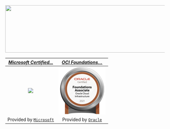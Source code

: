 
<!--
**athulak/athulak** is a ✨ _special_ ✨ repository because its `README.md` (this file) appears on your GitHub profile.

Here are some ideas to get you started:

- 🔭 I’m currently working on ...
- 🌱 I’m currently learning ...
- 👯 I’m looking to collaborate on ...
- 🤔 I’m looking for help with ...
- 💬 Ask me about ...
- 📫 How to reach me: ...
- 😄 Pronouns: ...
- ⚡ Fun fact: ...
-->

<img src="https://athulak.com/assets/image/code_rain.png" width="1000" height="150"/>


|[*Microsoft Certified...*](https://www.credly.com/badges/4203e615-de6a-4594-b3df-f9e32c330513/public_url)|[*OCI Foundations…*](https://catalog-education.oracle.com/pls/certview/sharebadge?id=B1DAF90CBBBB1B824BBBC8F95A1F2F03A1AC63D4C1B56CC746D19443AFD5B257)|
|:-------------:|:-------------:|
|[<img src="https://athulak.com/assets/badges/microsoft-certified-azure-fundamentals.png?v2" data-canonical-src="https://athulak.com/assets/badges/microsoft-certified-azure-fundamentals.png?v2" width="150"/>](https://www.credly.com/badges/4203e615-de6a-4594-b3df-f9e32c330513/public_url)|[<img src="https://raw.githubusercontent.com/athulak/athulak/master/assets/50_Oracle_Cloud_Infrastructure.png" data-canonical-src="https://athulak.com/assets/badges/Oracle_Cloud_Infrastructure.png" width="150"/>](https://catalog-education.oracle.com/pls/certview/sharebadge?id=B1DAF90CBBBB1B824BBBC8F95A1F2F03A1AC63D4C1B56CC746D19443AFD5B257)|
|Provided by [`Microsoft`](https://www.microsoft.com/azure)|Provided by [`Oracle`](https://www.oracle.com/cloud/)|
